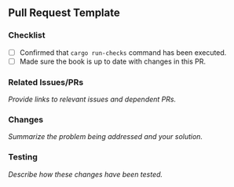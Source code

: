 ## Pull Request Template

### Checklist

- [ ] Confirmed that `cargo run-checks` command has been executed.
- [ ] Made sure the book is up to date with changes in this PR.

### Related Issues/PRs

_Provide links to relevant issues and dependent PRs._

### Changes

_Summarize the problem being addressed and your solution._

### Testing

_Describe how these changes have been tested._
